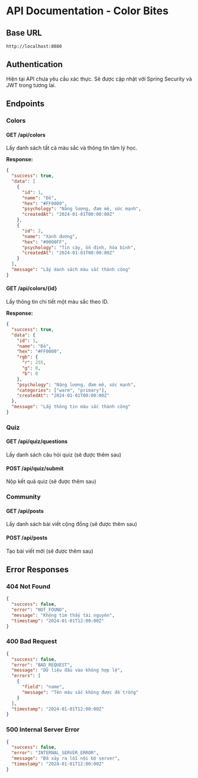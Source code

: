 # API Documentation - Color Bites

## Base URL
```
http://localhost:8080
```

## Authentication
Hiện tại API chưa yêu cầu xác thực. Sẽ được cập nhật với Spring Security và JWT trong tương lai.

## Endpoints

### Colors

#### GET /api/colors
Lấy danh sách tất cả màu sắc và thông tin tâm lý học.

**Response:**
```json
{
  "success": true,
  "data": [
    {
      "id": 1,
      "name": "Đỏ",
      "hex": "#FF0000",
      "psychology": "Năng lượng, đam mê, sức mạnh",
      "createdAt": "2024-01-01T00:00:00Z"
    },
    {
      "id": 2,
      "name": "Xanh dương", 
      "hex": "#0000FF",
      "psychology": "Tin cậy, ổn định, hòa bình",
      "createdAt": "2024-01-01T00:00:00Z"
    }
  ],
  "message": "Lấy danh sách màu sắc thành công"
}
```

#### GET /api/colors/{id}
Lấy thông tin chi tiết một màu sắc theo ID.

**Response:**
```json
{
  "success": true,
  "data": {
    "id": 1,
    "name": "Đỏ",
    "hex": "#FF0000",
    "rgb": {
      "r": 255,
      "g": 0,
      "b": 0
    },
    "psychology": "Năng lượng, đam mê, sức mạnh",
    "categories": ["warm", "primary"],
    "createdAt": "2024-01-01T00:00:00Z"
  },
  "message": "Lấy thông tin màu sắc thành công"
}
```

### Quiz

#### GET /api/quiz/questions
Lấy danh sách câu hỏi quiz (sẽ được thêm sau)

#### POST /api/quiz/submit
Nộp kết quả quiz (sẽ được thêm sau)

### Community

#### GET /api/posts
Lấy danh sách bài viết cộng đồng (sẽ được thêm sau)

#### POST /api/posts
Tạo bài viết mới (sẽ được thêm sau)

## Error Responses

### 404 Not Found
```json
{
  "success": false,
  "error": "NOT_FOUND",
  "message": "Không tìm thấy tài nguyên",
  "timestamp": "2024-01-01T12:00:00Z"
}
```

### 400 Bad Request
```json
{
  "success": false,
  "error": "BAD_REQUEST",
  "message": "Dữ liệu đầu vào không hợp lệ",
  "errors": [
    {
      "field": "name",
      "message": "Tên màu sắc không được để trống"
    }
  ],
  "timestamp": "2024-01-01T12:00:00Z"
}
```

### 500 Internal Server Error
```json
{
  "success": false,
  "error": "INTERNAL_SERVER_ERROR",
  "message": "Đã xảy ra lỗi nội bộ server",
  "timestamp": "2024-01-01T12:00:00Z"
}
``` 